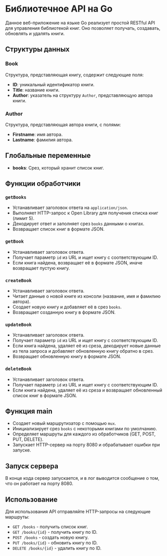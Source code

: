 # Библиотечное API на Go

Данное веб-приложение на языке Go реализует простой RESTful API для управления библиотекой книг. Оно позволяет получать, создавать, обновлять и удалять книги.

## Структуры данных

### Book

Структура, представляющая книгу, содержит следующие поля:

- **ID**: уникальный идентификатор книги.
- **Title**: название книги.
- **Author**: указатель на структуру `Author`, представляющую автора книги.

### Author

Структура, представляющая автора книги, с полями:

- **Firstname**: имя автора.
- **Lastname**: фамилия автора.

## Глобальные переменные

- **books**: Срез, который хранит список книг.

## Функции обработчики

### `getBooks`

- Устанавливает заголовок ответа на `application/json`.
- Выполняет HTTP-запрос к Open Library для получения списка книг (лимит 5).
- Декодирует ответ и заполняет срез `books` данными о книгах.
- Возвращает список книг в формате JSON.

### `getBook`

- Устанавливает заголовок ответа.
- Получает параметр `id` из URL и ищет книгу с соответствующим ID.
- Если книга найдена, возвращает её в формате JSON, иначе возвращает пустую книгу.

### `createBook`

- Устанавливает заголовок ответа.
- Читает данные о новой книге из консоли (название, имя и фамилию автора).
- Создает новую книгу и добавляет её в срез `books`.
- Возвращает созданную книгу в формате JSON.

### `updateBook`

- Устанавливает заголовок ответа.
- Получает параметр `id` из URL и ищет книгу с соответствующим ID.
- Если книга найдена, удаляет её из среза, декодирует новые данные из тела запроса и добавляет обновленную книгу обратно в срез.
- Возвращает обновленную книгу в формате JSON.

### `deleteBook`

- Устанавливает заголовок ответа.
- Получает параметр `id` из URL и ищет книгу с соответствующим ID.
- Если книга найдена, удаляет её из среза и возвращает обновленный список книг в формате JSON.

## Функция main

- Создает новый маршрутизатор с помощью `mux`.
- Инициализирует срез `books` с некоторыми книгами по умолчанию.
- Определяет маршруты для каждого из обработчиков (GET, POST, PUT, DELETE).
- Запускает HTTP-сервер на порту 8080 и обрабатывает ошибки при запуске.

## Запуск сервера

В конце кода сервер запускается, и в лог выводится сообщение о том, что он работает на порту 8080.

## Использование

Для использования API отправляйте HTTP-запросы на следующие маршруты:

- `GET /books` - получить список книг.
- `GET /books/{id}` - получить книгу по ID.
- `POST /books` - создать новую книгу.
- `PUT /books/{id}` - обновить книгу по ID.
- `DELETE /books/{id}` - удалить книгу по ID.